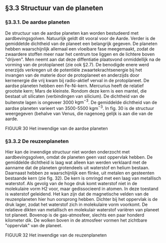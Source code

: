 ## §3.3 Structuur van de planeten

### §3.3.1. De aardse planeten
De structuur van de aardse planeten kan worden bestudeerd met aardbevingsgolven. Natuurlijk geldt dit vooral voor de Aarde. Verder is de gemiddetde dichtheid van de planeet een belangrijk gegeven. De planeten hebben waarschijnlijk allemaal een vloeibare fase meegemaakt, zodat de zwaardere stoffen meer naar het centrum toe liggen en de lichtere boven "drijven". Men neemt aan dat deze diffentiatie plaatsvond onmiddellijk na de vorming van de protoplaneet (zie ook §2.7). De benodigde enere werd enerzijds verkregen uit de potentiële zwaartekrachtsenergie bij het invangen van de materie door de protoplaneet en anderzijds door kernenergie die vrij kwam bij radio-aktief verval in de protoplaneet.
De aardse planeten hebben een Fe-Ni-kern. Mercurius heeft de relatief grootste kern; Mars de kleinste. Rondom deze kern is een mantel, die bestaat uit silicaten (verbindingen van silicium). De dichtheid van de buitenste lagen is ongeveer 3000 
 $\text{kgm}^{-3}$. De gemiddelde dichtheid van de aardse planeten varieert van 3500-5500 $\text{kgm}^{-3}$.
In fig. 30 is de structuur weergegeven (behalve van Venus, die nagenoeg gelijk is aan die van de aarde.

FIGUUR 30  Het inwendige van de aardse planeten


### §3.3.2 De reuzenplaneten
Hier kan de inwendige structuur niet worden onderzocht met aardbevingsgolven, omdat de planeten geen vast oppervlak hebben. De gemiddelde dichtheid is laag wat alleen kan werden verklaard met de aanname dat de planeten grotendeels uit waterstof en helium bestaan. Daarnaast hebben ze waarschijnlijk een flinke, uit metalen en gesteenten bestaande kern (zie fig. 32). De kern is omringd met een laag van metallisch waterstof. Als gevolg van de hoge druk komt waterstof niet in de molekulaire vorm H2 voor, maar gedissocieerd in atomen. In deze toestand is waterstof geleidend. Het kan zijn dat de magnetische velden van de reuzenplaneten hier hun oorsprong hebben.
Dichter bij het oppervlak is de druk lager, zodat het waterstof zich in molekulaire vorm voorkomt. De relatieve dikten van metallisch en molekulair waterstof variëren van planeet tot planeet. Bovenop is de gas-atmosfeer, slechts een paar honderd kilometer dik. De wolken boven in de atmosfeer vormen het zichtbare "oppervlak" van de planeet.

FIGUUR 32 Het inwendige van de reuzenplaneten

